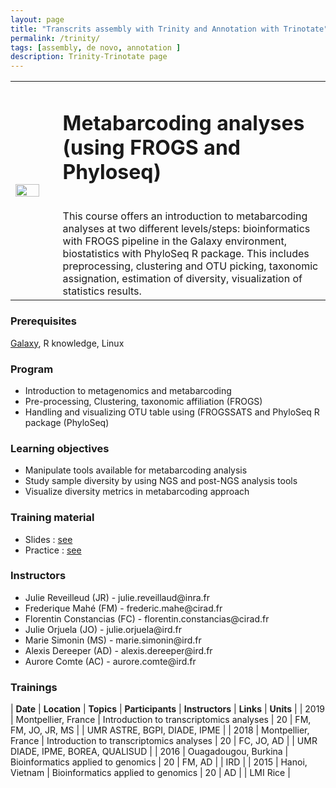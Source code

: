 ```yaml
---
layout: page
title: "Transcrits assembly with Trinity and Annotation with Trinotate"
permalink: /trinity/
tags: [assembly, de novo, annotation ]
description: Trinity-Trinotate page
---
```

<table class="table-contact">
<tr>
<td width="15%"><img width="80%" src="{{ site.url }}/images/trainings-trinity-trinotate.png" alt="" />
</td>
<td>
<h1> Metabarcoding analyses (using FROGS and Phyloseq)</h1><br />
This course offers an introduction to metabarcoding analyses at two different levels/steps: bioinformatics with FROGS pipeline in the Galaxy environment, biostatistics with PhyloSeq R package. This includes preprocessing, clustering and OTU picking, taxonomic assignation, estimation of diversity, visualization of statistics results.
</td>
</tr>
</table>

### Prerequisites
[Galaxy](https://southgreenplatform.github.io/trainings//galaxy/), R knowledge, Linux
<div id="colonne1">
<h3>Program</h3>
<ul>
<li> Introduction to metagenomics and metabarcoding </li>
<li> Pre-processing, Clustering, taxonomic affiliation (FROGS) </li>
<li> Handling and visualizing OTU table using (FROGSSATS and PhyloSeq R package (PhyloSeq) </li>
</ul>
</div>

<div id="colonne2">
<h3>Learning objectives</h3>
<ul>
<li>Manipulate tools available for metabarcoding analysis </li>
<li>Study sample diversity by using NGS and post-NGS analysis tools</li>
<li>Visualize diversity metrics in metabarcoding approach </li>
</ul>
</div>


<div id="colonne3">
<h3>Training material</h3>
<ul>
<li>Slides : <a target="_blank" href="{{ site.url }}/files/Metabarcoding_2019.pdf">see</a></li>
<li>Practice : <a target="_blank" href="{{ site.url }}/linux/metabarcodingPractice">see</a> </li>
</ul>
</div>

<div id="nextInline" class="clearfix">
<h3>Instructors</h3>
<ul>
    <li>Julie Reveilleud (JR) - julie.reveillaud@inra.fr</li>
    <li>Frederique Mahé (FM) -  frederic.mahe@cirad.fr</li>
    <li>Florentin Constancias (FC) - florentin.constancias@cirad.fr </li>
    <li>Julie Orjuela (JO) - julie.orjuela@ird.fr</li>
    <li>Marie Simonin (MS) - marie.simonin@ird.fr </li>
    <li>Alexis Dereeper (AD) - alexis.dereeper@ird.fr </li>
    <li>Aurore Comte (AC) - aurore.comte@ird.fr</li>
</ul>
</div>

### Trainings
 
| **Date** | **Location** | **Topics** | **Participants** | **Instructors** | **Links** | **Units** |
| 2019 | Montpellier, France |  Introduction to transcriptomics analyses | 20 | FM, FM, JO, JR, MS | | UMR ASTRE, BGPI, DIADE, IPME  |
| 2018 | Montpellier, France |  Introduction to transcriptomics analyses | 20 | FC, JO, AD | | UMR DIADE, IPME, BOREA, QUALISUD |
| 2016 | Ouagadougou, Burkina |  Bioinformatics applied to genomics | 20 | FM, AD | | IRD |
| 2015 | Hanoi, Vietnam |  Bioinformatics applied to genomics | 20 | AD | | LMI Rice |
